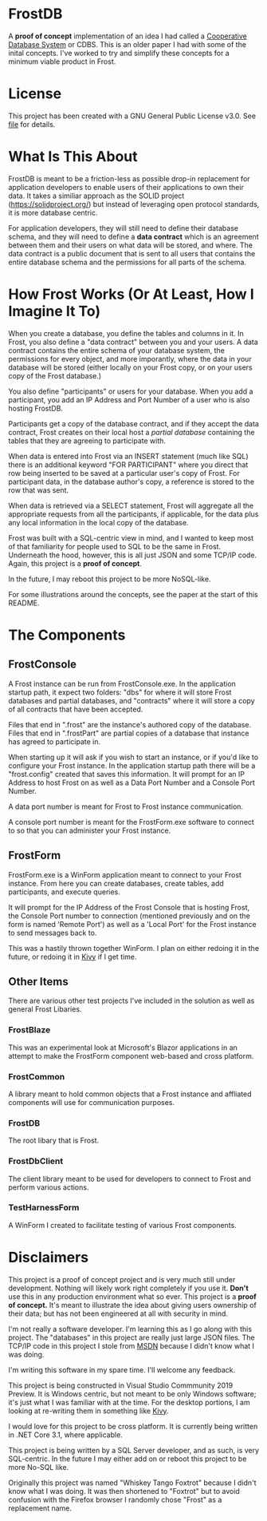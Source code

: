 # FrostDB
A **proof of concept** implementation of an idea I had called a [Cooperative Database System](https://github.com/dynamoRando/CooperativeDatabaseSystems) or CDBS. This is an older paper I had with some of the inital concepts. I've worked to try and simplify these concepts for a minimum viable product in Frost.

# License
This project has been created with a GNU General Public License v3.0. See [file](https://github.com/dynamoRando/FrostDB/blob/master/LICENSE) for details.

# What Is This About
FrostDB is meant to be a friction-less as possible drop-in replacement for application developers to enable users of their applications to own their data. It takes a similiar approach as the SOLID project (https://solidproject.org/) but instead of leveraging open protocol standards, it is more database centric.

For application developers, they will still need to define their database schema, and they will need to define a **data contract** which is an agreement between them and their users on what data will be stored, and where. The data contract is a public document that is sent to all users that contains the entire database schema and the permissions for all parts of the schema.

# How Frost Works (Or At Least, How I Imagine It To)
When you create a database, you define the tables and columns in it. In Frost, you also define a "data contract" between you and your users. A data contract contains the entire schema of your database system, the permissions for every object, and more imporantly, where the data in your database will be stored (either locally on your Frost copy, or on your users copy of the Frost database.)

You also define "participants" or users for your database. When you add a participant, you add an IP Address and Port Number of a user who is also hosting FrostDB.

Participants get a copy of the database contract, and if they accept the data contract, Frost creates on their local host a *partial database* containing the tables that they are agreeing to participate with. 

When data is entered into Frost via an INSERT statement (much like SQL) there is an additional keyword "FOR PARTICIPANT" where you direct that row being inserted to be saved at a particular user's copy of Frost. For participant data, in the database author's copy, a reference is stored to the row that was sent.

When data is retrieved via a SELECT statement, Frost will aggregate all the appropriate requests from all the participants, if applicable, for the data plus any local information in the local copy of the database. 

Frost was built with a SQL-centric view in mind, and I wanted to keep most of that familiarity for people used to SQL to be the same in Frost. Underneath the hood, however, this is all just JSON and some TCP/IP code. Again, this project is a **proof of concept**.

In the future, I may reboot this project to be more NoSQL-like.

For some illustrations around the concepts, see the paper at the start of this README.

# The Components
## FrostConsole
A Frost instance can be run from FrostConsole.exe. In the application startup path, it expect two folders: "dbs" for where it will store Frost databases and partial databases, and "contracts" where it will store a copy of all contracts that have been accepted.

Files that end in ".frost" are the instance's authored copy of the database. Files that end in ".frostPart" are partial copies of a database that instance has agreed to participate in.

When starting up it will ask if you wish to start an instance, or if you'd like to configure your Frost instance. In the application startup path there will be a "frost.config" created that saves this information. It will prompt for an IP Address to host Frost on as well as a Data Port Number and a Console Port Number.

A data port number is meant for Frost to Frost instance communication.

A console port number is meant for the FrostForm.exe software to connect to so that you can administer your Frost instance.

## FrostForm
FrostForm.exe is a WinForm application meant to connect to your Frost instance. From here you can create databases, create tables, add participants, and execute queries.

It will prompt for the IP Address of the Frost Console that is hosting Frost, the Console Port number to connection (mentioned previously and on the form is named 'Remote Port') as well as a 'Local Port' for the Frost instance to send messages back to.

This was a hastily thrown together WinForm. I plan on either redoing it in the future, or redoing it in [Kivy](https://kivy.org/#home) if I get time.

## Other Items
There are various other test projects I've included in the solution as well as general Frost Libaries.

### FrostBlaze
This was an experimental look at Microsoft's Blazor applications in an attempt to make the FrostForm component web-based and cross platform.

### FrostCommon
A library meant to hold common objects that a Frost instance and affliated components will use for communication purposes.

### FrostDB
The root libary that is Frost.

### FrostDbClient
The client library meant to be used for developers to connect to Frost and perform various actions.

### TestHarnessForm
A WinForm I created to facilitate testing of various Frost components.

# Disclaimers
This project is a proof of concept project and is very much still under development. Nothing will likely work right completely if you use it. **Don't** use this in any production environment what so ever. This project is a **proof of concept.** It's meant to illustrate the idea about giving users ownership of their data; but has not been engineered at all with security in mind.

I'm not really a software developer. I'm learning this as I go along with this project. The "databases" in this project are really just large JSON files. The TCP/IP code in this project I stole from [MSDN](https://docs.microsoft.com/en-us/dotnet/framework/network-programming/asynchronous-server-socket-example) because I didn't know what I was doing.

I'm writing this software in my spare time. I'll welcome any feedback.

This project is being constructed in Visual Studio Commmunity 2019 Preview. It is Windows centric, but not meant to be only Windows software; it's just what I was familiar with at the time. For the desktop portions, I am looking at re-writing them in something like [Kivy](https://kivy.org/#home). 

I would love for this project to be cross platform. It is currently being written in .NET Core 3.1, where applicable.

This project is being written by a SQL Server developer, and as such, is very SQL-centric. In the future I may either add on or reboot this project to be more No-SQL like.

Originally this project was named "Whiskey Tango Foxtrot" because I didn't know what I was doing. It was then shortened to "Foxtrot" but to avoid confusion with the Firefox browser I randomly chose "Frost" as a replacement name.
